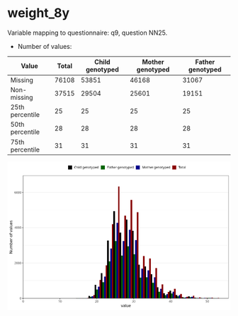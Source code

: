 # weight_8y
Variable mapping to questionnaire: q9, question NN25.
- Number of values:

| Value | Total | Child genotyped | Mother genotyped | Father genotyped |
| ----- | ----- | --------------- | ---------------- | ---------------- |
| Missing | 76108 | 53851 | 46168 | 31067 |
| Non-missing | 37515 | 29504 | 25601 | 19151 |
| 25th percentile | 25 | 25 | 25 | 25 |
| 50th percentile | 28 | 28 | 28 | 28 |
| 75th percentile | 31 | 31 | 31 | 31 |



![](weight_8y_n.png)



